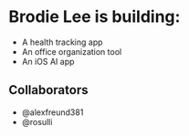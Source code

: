 <h1>Brodie Lee is building:</h1>
<ul>
<li>A health tracking app</li>
<li>An office organization tool</li>
<li>An iOS AI app</li>
</ul>
<h2>Collaborators</h2>
<ul>
    <li>@alexfreund381</li>
    <li>@rosulli</li>
</ul>

